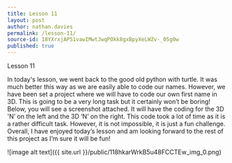 ```yaml
---
title: Lesson 11
layout: post
author: nathan.davies
permalink: /lesson-11/
source-id: 18YXrxjAP51vawIMwtJwqPOkk8gxBpyXeLWZv-_05g0w
published: true
---
```

Lesson 11

In today's lesson, we went back to the good old python with turtle. It was much better this way as we are easily able to code our names. However, we have been set a project where we will have to code our own first name in 3D. This is going to be a very long task but it certainly won’t be boring! Below, you will see a screenshot attached. It will have the coding for the 3D 'N’ on the left and the 3D ‘N’ on the right. This code took a lot of time as it is a rather difficult task. However, it is not impossible, it is just a fun challenge. Overall, I have enjoyed today’s lesson and am looking forward to the rest of this project as I’m sure it will be fun!

![image alt text]({{ site.url }}/public/118hkarWrkB5u48FCCTEw_img_0.png)

